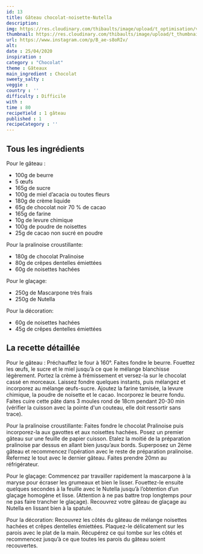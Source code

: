 ```yaml
---
id: 13
title: Gâteau chocolat-noisette-Nutella
description: 
img: https://res.cloudinary.com/thibaults/image/upload/t_optimisation/v1600509321/Recipes/20200425_gateau_chocolat.jpg
thumbnail: https://res.cloudinary.com/thibaults/image/upload/t_thumbnail_josie/v1600509321/Recipes/20200425_gateau_chocolat.jpg
url: https://www.instagram.com/p/B_ae-s8oRIv/
alt: 
date : 25/04/2020
inspiration :
category : "Chocolat"
theme : Gâteaux
main_ingredient : Chocolat
sweety_salty : 
veggie : 
country : ''
difficulty : Difficile
with : 
time : 80
recipeYield : 1 gâteau
published : 1
recipeCategory : ''
---
```


## Tous les ingrédients
Pour le gâteau :
- 100g de beurre
- 5 œufs
- 165g de sucre
- 100g de miel d’acacia ou toutes fleurs
- 180g de crème liquide
- 65g de chocolat noir 70 % de cacao
- 165g de farine
- 10g de levure chimique
- 100g de poudre de noisettes
- 25g de cacao non sucré en poudre

Pour la pralinoise croustillante:
- 180g de chocolat Pralinoise
- 80g de crêpes dentelles émiettées
- 60g de noisettes hachées

Pour le glaçage:
- 250g de Mascarpone très frais
- 250g de Nutella

Pour la décoration:
- 60g de noisettes hachées
- 45g de crêpes dentelles émiettées

## La recette détaillée
Pour le gâteau :
Préchauffez le four à 160°. Faites fondre le beurre. Fouettez les œufs, le sucre et le miel jusqu’à ce que le mélange blanchisse légèrement. Portez la crème à frémissement et versez-la sur le chocolat cassé en morceaux. Laissez fondre quelques instants, puis mélangez et incorporez au mélange œufs-sucre. Ajoutez la farine tamisée, la levure chimique, la poudre de noisette et le cacao. Incorporez le beurre fondu. Faites cuire cette pâte dans 3 moules rond de 18cm pendant 20-30 min (vérifier la cuisson avec la pointe d'un couteau, elle doit ressortir sans trace).

Pour la pralinoise croustillante:
Faites fondre le chocolat Pralinoise puis incorporez-la aux gavottes et aux noisettes hachées. Posez un premier gâteau sur une feuille de papier cuisson. Etalez la moitié de la préparation pralinoise par dessus en allant bien jusqu’aux bords. Superposez un 2ème gâteau et recommencez l’opération avec le reste de préparation pralinoise. Refermez le tout avec le dernier gâteau. Faites prendre 20mn au réfrigérateur.

Pour le glaçage:
Commencez par travailler rapidement la mascarpone à la maryse pour écraser les grumeaux et bien le lisser. Fouettez-le ensuite quelques secondes à la feuille avec le Nutella jusqu’à l’obtention d’un glaçage homogène et lisse. (Attention à ne pas battre trop longtemps pour ne pas faire trancher le glaçage). Recouvrez votre gâteau de glaçage au Nutella en lissant bien à la spatule.

Pour la décoration:
Recouvrez les côtés du gâteau de mélange noisettes hachées et crêpes dentelles émiettées. Plaquez-le délicatement sur les parois avec le plat de la main. Récupérez ce qui tombe sur les côtés et recommencez jusqu’à ce que toutes les parois du gâteau soient recouvertes.